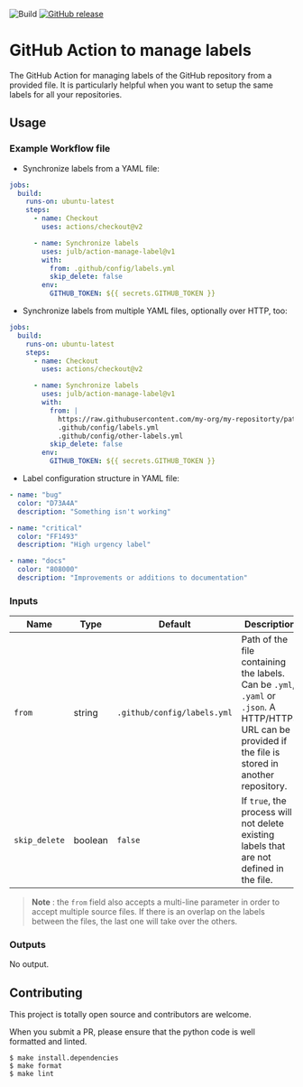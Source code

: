 ![Build](https://github.com/julb/action-manage-label/workflows/Build/badge.svg)
[![GitHub release](https://img.shields.io/github/release/julb/action-manage-label.svg?style=flat-square)](https://github.com/julb/action-manage-label/releases/latest)

# GitHub Action to manage labels

The GitHub Action for managing labels of the GitHub repository from a provided file.
It is particularly helpful when you want to setup the same labels for all your repositories.

## Usage

### Example Workflow file

- Synchronize labels from a YAML file:

```yaml
jobs:
  build:
    runs-on: ubuntu-latest
    steps:
      - name: Checkout
        uses: actions/checkout@v2

      - name: Synchronize labels
        uses: julb/action-manage-label@v1
        with:
          from: .github/config/labels.yml
          skip_delete: false
        env:
          GITHUB_TOKEN: ${{ secrets.GITHUB_TOKEN }}
```

- Synchronize labels from multiple YAML files, optionally over HTTP, too:

```yaml
jobs:
  build:
    runs-on: ubuntu-latest
    steps:
      - name: Checkout
        uses: actions/checkout@v2

      - name: Synchronize labels
        uses: julb/action-manage-label@v1
        with:
          from: |
            https://raw.githubusercontent.com/my-org/my-repositorty/path-to-folder-with/common-labels.yml
            .github/config/labels.yml
            .github/config/other-labels.yml
          skip_delete: false
        env:
          GITHUB_TOKEN: ${{ secrets.GITHUB_TOKEN }}
```

- Label configuration structure in YAML file:

```yaml
- name: "bug"
  color: "D73A4A"
  description: "Something isn't working"

- name: "critical"
  color: "FF1493"
  description: "High urgency label"

- name: "docs"
  color: "808000"
  description: "Improvements or additions to documentation"

```

### Inputs

| Name          | Type    | Default                     | Description                                                                                                                                              |
| ------------- | ------- | --------------------------- | -------------------------------------------------------------------------------------------------------------------------------------------------------- |
| `from`        | string  | `.github/config/labels.yml` | Path of the file containing the labels. Can be `.yml`, `.yaml` or `.json`. A HTTP/HTTPS URL can be provided if the file is stored in another repository. |
| `skip_delete` | boolean | `false`                     | If `true`, the process will not delete existing labels that are not defined in the file.                                                                 |

> **Note** : the `from` field also accepts a multi-line parameter in order to accept multiple source files. If there is an overlap on the labels between the files, the last one will take over the others.

### Outputs

No output.

## Contributing

This project is totally open source and contributors are welcome.

When you submit a PR, please ensure that the python code is well formatted and linted.

```
$ make install.dependencies
$ make format
$ make lint
```

